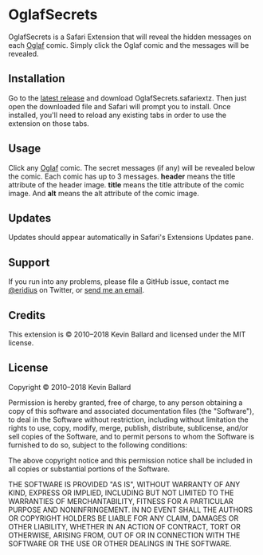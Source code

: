 OglafSecrets
=================

OglafSecrets is a Safari Extension that will reveal the hidden messages on each [Oglaf][] comic. Simply click the Oglaf comic and the messages will be revealed.

Installation
------------
Go to the [latest release][] and download OglafSecrets.safariextz. Then just open the downloaded file and Safari will prompt you to install. Once installed, you'll need to reload any existing tabs in order to use the extension on those tabs.

Usage
-----
Click any [Oglaf][] comic. The secret messages (if any) will be revealed below the comic. Each comic has up to 3 messages. **header** means the title attribute of the header image. **title** means the title attribute of the comic image. And **alt** means the alt attribute of the comic image.

Updates
-------
Updates should appear automatically in Safari's Extensions Updates pane.

Support
-------
If you run into any problems, please file a GitHub issue, contact me [@eridius][twitter] on Twitter, or [send me an email][email].

Credits
-------
This extension is © 2010–2018 Kevin Ballard and licensed under the MIT license.

License
-------
Copyright © 2010–2018 Kevin Ballard

Permission is hereby granted, free of charge, to any person
obtaining a copy of this software and associated documentation
files (the "Software"), to deal in the Software without
restriction, including without limitation the rights to use,
copy, modify, merge, publish, distribute, sublicense, and/or sell
copies of the Software, and to permit persons to whom the
Software is furnished to do so, subject to the following
conditions:

The above copyright notice and this permission notice shall be
included in all copies or substantial portions of the Software.

THE SOFTWARE IS PROVIDED "AS IS", WITHOUT WARRANTY OF ANY KIND,
EXPRESS OR IMPLIED, INCLUDING BUT NOT LIMITED TO THE WARRANTIES
OF MERCHANTABILITY, FITNESS FOR A PARTICULAR PURPOSE AND
NONINFRINGEMENT. IN NO EVENT SHALL THE AUTHORS OR COPYRIGHT
HOLDERS BE LIABLE FOR ANY CLAIM, DAMAGES OR OTHER LIABILITY,
WHETHER IN AN ACTION OF CONTRACT, TORT OR OTHERWISE, ARISING
FROM, OUT OF OR IN CONNECTION WITH THE SOFTWARE OR THE USE OR
OTHER DEALINGS IN THE SOFTWARE.

[Oglaf]: http://oglaf.com/
[twitter]: http://www.twitter.com/eridius
[email]: mailto:kevin@sb.org
[latest release]: https://github.com/kballard/OglafSecrets/releases/latest
